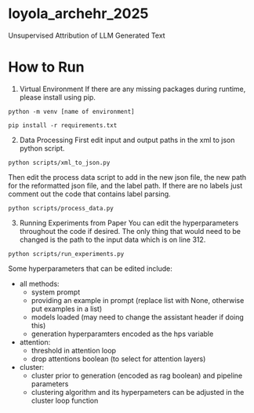 # loyola_archehr_2025
Unsupervised Attribution of LLM Generated Text
# How to Run
1. Virtual Environment
If there are any missing packages during runtime, please install using pip.
```
python -m venv [name of environment]
```
```
pip install -r requirements.txt
```

2. Data Processing
First edit input and output paths in the xml to json python script.
```
python scripts/xml_to_json.py
```

Then edit the process data script to add in the new json file, the new path for the reformatted json file, and the label path. If there are no labels just comment out the code that contains label parsing.
```
python scripts/process_data.py
```

3. Running Experiments from Paper
You can edit the hyperparameters throughout the code if desired. The only thing that would need to be changed is the path to the input data which is on line 312.
```
python scripts/run_experiments.py
```
Some hyperparameters that can be edited include:
- all methods:
  - system prompt
  - providing an example in prompt (replace list with None, otherwise put examples in a list)
  - models loaded (may need to change the assistant header if doing this)
  - generation hyperparamters encoded as the hps variable
- attention:
  - threshold in attention loop
  - drop attentions boolean (to select for attention layers)
- cluster:
  - cluster prior to generation (encoded as rag boolean) and pipeline parameters
  - clustering algorithm and its hyperpameters can be adjusted in the cluster loop function
